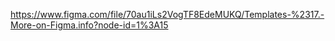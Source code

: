 https://www.figma.com/file/70au1iLs2VogTF8EdeMUKQ/Templates-%2317.-More-on-Figma.info?node-id=1%3A15